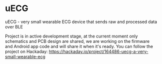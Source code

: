 # uECG
uECG - very small wearable ECG device that sends raw and processed data over BLE

Project is in active development stage, at the current moment only schematics and PCB design are shared, we are working on the firmware and Android app code and will share it when it's ready.
You can follow the project on Hackaday: https://hackaday.io/project/164486-uecg-a-very-small-wearable-ecg
